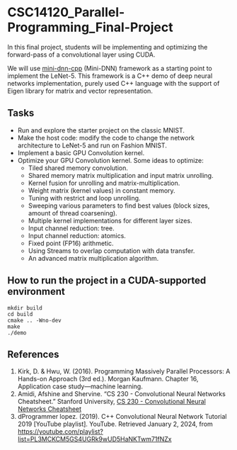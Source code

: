 # CSC14120_Parallel-Programming_Final-Project
In this final project, students will be implementing and optimizing the forward-pass of a convolutional layer using CUDA.

We will use [mini-dnn-cpp](https://github.com/iamhankai/mini-dnn-cpp) (Mini-DNN) framework as a starting point to implement the LeNet-5. This framework is a C++ demo of deep neural networks implementation, purely used C++ language with the support of Eigen library for matrix and vector representation.

## Tasks
- Run and explore the starter project on the classic MNIST.
- Make the host code: modify the code to change the network architecture to
LeNet-5 and run on Fashion MNIST.
- Implement a basic GPU Convolution kernel.
- Optimize your GPU Convolution kernel. Some ideas to optimize:
  - Tiled shared memory convolution.
  - Shared memory matrix multiplication and input matrix unrolling.
  - Kernel fusion for unrolling and matrix-multiplication.
  - Weight matrix (kernel values) in constant memory.
  - Tuning with restrict and loop unrolling.
  - Sweeping various parameters to find best values (block sizes, amount of
  thread coarsening).
  - Multiple kernel implementations for different layer sizes.
  - Input channel reduction: tree.
  - Input channel reduction: atomics.
  - Fixed point (FP16) arithmetic.
  - Using Streams to overlap computation with data transfer.
  - An advanced matrix multiplication algorithm.
## How to run the project in a CUDA-supported environment
```
mkdir build
cd build
cmake .. -Wno-dev
make
./demo
```
## References
1. Kirk, D. & Hwu, W. (2016). Programming Massively Parallel Processors: A Hands-on Approach (3rd ed.). Morgan Kaufmann. Chapter 16, Application case study—machine learning.
2. Amidi, Afshine and Shervine. “CS 230 - Convolutional Neural Networks Cheatsheet.” Stanford University, [CS 230 - Convolutional Neural Networks Cheatsheet](https://stanford.edu/~shervine/teaching/cs-230/cheatsheet-convolutional-neural-networks)
3. dProgrammer lopez. (2019). C++ Convolutional Neural Network Tutorial 2019 [YouTube playlist]. YouTube. Retrieved January 2, 2024, from https://youtube.com/playlist?list=PL3MCKCM5GS4UGRk9wUD5HaNKTwm71fNZx
